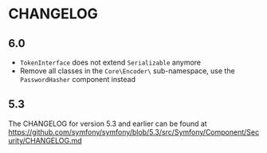 CHANGELOG
=========

6.0
---

 * `TokenInterface` does not extend `Serializable` anymore
 *  Remove all classes in the `Core\Encoder\`  sub-namespace, use the `PasswordHasher` component instead

5.3
---

The CHANGELOG for version 5.3 and earlier can be found at https://github.com/symfony/symfony/blob/5.3/src/Symfony/Component/Security/CHANGELOG.md
